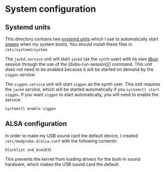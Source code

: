 # System configuration

## Systemd units

This directory contains two [systemd units][unit] which I use to
automatically start [siggen][] when my system boots.  You should
install these files in `/etc/systemd/system`.

[unit]: http://www.freedesktop.org/software/systemd/man/systemd.unit.html
[siggen]: http://github.com/larsks/python-siggen/

The `jackd.service` unit will start `jackd` (as the `synth` user) with
its own [dbus][] session through the use of the [dubs-run-session][]
command.  This unit does not need to be enabled because it will be
started on demand by the `siggen` service.

[dbus-run-session]: http://dbus.freedesktop.org/doc/dbus-run-session.1.html
[dbus]: http://www.freedesktop.org/wiki/Software/dbus/

The `siggen.service` unit will start `siggen` as the synth user.  This
unit requires the `jackd` service, which will be started automatically
if you `systemctl start siggen`.  If you want `siggen` to start
automatically, you will need to enable the service:

    systemctl enable siggen

## ALSA configuration

In order to make my USB sound card the default device, I created
`/etc/modprobe.d/alsa.conf` with the following contents:

    blacklist snd_bcm2835

This prevents the kernel from loading drivers for the built-in sound
hardware, which makes the USB sound card the default.
